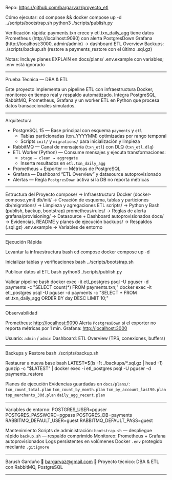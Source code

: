 Repo: https://github.com/bargarvaz/proyecto_etl

Cómo ejecutar:
  cd compose && docker compose up -d
  ../scripts/bootstrap.sh
  python3 ./scripts/publish.py

Verificación rápida:
  payments.txn crece y etl.txn_daily_agg tiene datos
  Prometheus (http://localhost:9090) con alerta PostgresDown
  Grafana (http://localhost:3000, admin/admin) → dashboard ETL Overview
  Backups:
    ./scripts/backup.sh (restore a payments_restore con el último .sql.gz)

Notas:
  Incluye planes EXPLAIN en docs/plans/
  .env.example con variables; .env está ignorado

------

Prueba Técnica — DBA & ETL

Este proyecto implementa un pipeline ETL con infraestructura Docker, monitoreo en tiempo real y respaldo automatizado.
Integra PostgreSQL, RabbitMQ, Prometheus, Grafana y un worker ETL en Python que procesa datos transaccionales simulados.

---

Arquitectura
- PostgreSQL 15 — Base principal con esquema `payments` y `etl`
  - Tablas particionadas (txn_YYYYMM) optimizadas por rango temporal
  - Scripts `init/` y `migrations/` para inicialización y limpieza
- RabbitMQ — Canal de mensajería (`txn_etl`) con DLQ (`txn_etl.dlq`)
- ETL Worker (Python) — Consume mensajes y ejecuta transformaciones:
  - `stage → clean → aggregate`
  - Inserta resultados en `etl.txn_daily_agg`
- Prometheus + Exporter — Métricas de PostgreSQL
- Grafana — Dashboard “ETL Overview” y datasource autoprovisionado
- Alertas — Regla `PostgresDown` activa si la DB no reporta métricas

---

Estructura del Proyecto
compose/                 → Infraestructura Docker (docker-compose.yml)
db/init/                 → Creación de esquema, tablas y particiones
db/migrations/           → Limpieza y agregaciones ETL
scripts/                 → Python y Bash (publish, backup, bootstrap)
prometheus/rules/        → Reglas de alerta
grafana/provisioning/    → Datasource + Dashboard autoprovisionados
docs/                    → Evidencias, README y planes de ejecución
backups/                 → Respaldos (.sql.gz)
.env.example             → Variables de entorno

---

Ejecución Rápida

Levantar la infraestructura
bash
cd compose
docker compose up -d

Inicializar tablas y verificaciones
bash
../scripts/bootstrap.sh

Publicar datos al ETL
bash
python3 ./scripts/publish.py

Validar pipeline
bash
docker exec -it etl_postgres psql -U pguser -d payments -c "SELECT count(*) FROM payments.txn;"
docker exec -it etl_postgres psql -U pguser -d payments -c "SELECT * FROM etl.txn_daily_agg ORDER BY day DESC LIMIT 10;"

---

Observabilidad

Prometheus: [http://localhost:9090](http://localhost:9090)
  Alerta `PostgresDown` si el exporter no reporta métricas por 1 min.
  Grafana: [http://localhost:3000](http://localhost:3000)

  Usuario: `admin` / `admin`
  Dashboard: ETL Overview (TPS, conexiones, buffers)

---

Backups y Restore
bash
./scripts/backup.sh

Restaurar a nueva base
bash
LATEST=$(ls -1t ./backups/*.sql.gz | head -1)
gunzip -c "$LATEST" | docker exec -i etl_postgres psql -U pguser -d payments_restore

Planes de ejecución
Evidencias guardadas en `docs/plans/`:
`txn_count_total.plan`
`txn_count_by_month.plan`
`txn_by_account_last90.plan`
`top_merchants_30d.plan`
`daily_agg_recent.plan`

---

Variables de entorno:
  POSTGRES_USER=pguser
  POSTGRES_PASSWORD=pgpass
  POSTGRES_DB=payments
  RABBITMQ_DEFAULT_USER=guest
  RABBITMQ_DEFAULT_PASS=guest

Mantenimiento
  Scripts de administración:
    `bootstrap.sh` — despliegue rápido
    `backup.sh` — respaldo comprimido
    Monitoreo: Prometheus + Grafana autoprovisionados
    Logs persistentes en volúmenes Docker
    `.env` protegido mediante `.gitignore`

---

Barush Garduño
📧 bargarvaz@gmail.com
💼 Proyecto técnico: DBA & ETL con RabbitMQ, PostgreSQL

---
